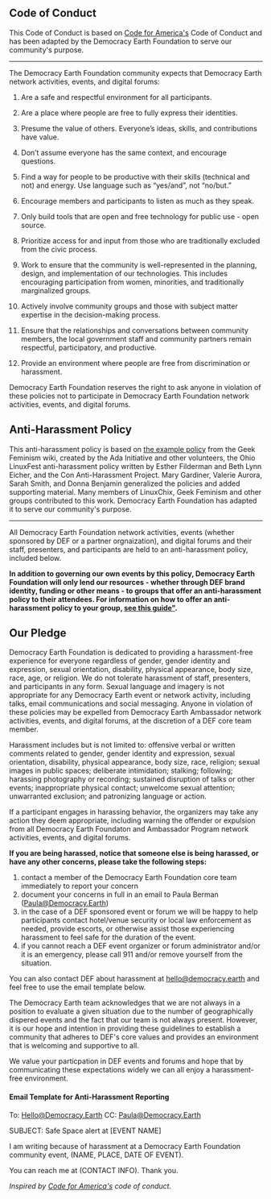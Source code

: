 

## Code of Conduct

This Code of Conduct is based on [Code for America's](https://github.com/codeforamerica/codeofconduct/blob/master/README.md) Code of Conduct and has been adapted by the Democracy Earth Foundation to serve our community's purpose. 

* * * 

 

The Democracy Earth Foundation community expects that Democracy Earth network activities, events, and digital forums:

1. Are a safe and respectful environment for all participants.

2. Are a place where people are free to fully express their identities.

3. Presume the value of others. Everyone’s ideas, skills, and contributions have value.

4. Don’t assume everyone has the same context, and encourage questions.

5. Find a way for people to be productive with their skills (technical and not) and energy. Use language such as “yes/and”, not “no/but.”

6. Encourage members and participants to listen as much as they speak.

7. Only build tools that are open and free technology for public use - open source.

8. Prioritize access for and input from those who are traditionally excluded from the civic process.

9. Work to ensure that the community is well-represented in the planning, design, and implementation of our technologies. This includes encouraging participation from women, minorities, and traditionally marginalized groups. 

10. Actively involve community groups and those with subject matter expertise in the decision-making process.

11. Ensure that the relationships and conversations between community members, the local government staff and community partners remain respectful, participatory, and productive.

12. Provide an environment where people are free from discrimination or harassment.

Democracy Earth Foundation reserves the right to ask anyone in violation of these policies not to participate in Democracy Earth Foundation network activities, events, and digital forums.

## Anti-Harassment Policy

This anti-harassment policy is based on <a href="http://geekfeminism.wikia.com/wiki/Conference_anti-harassment/Policy">the example policy</a> from the Geek Feminism wiki, created by the Ada Initiative and other volunteers, the Ohio LinuxFest anti-harassment policy written by Esther Filderman and Beth Lynn Eicher, and the Con Anti-Harassment Project. Mary Gardiner, Valerie Aurora, Sarah Smith, and Donna Benjamin generalized the policies and added supporting material. Many members of LinuxChix, Geek Feminism and other groups contributed to this work. Democracy Earth Foundation has adapted it to serve our community's purpose. 

* * * 



All Democracy Earth Foundation network activities, events (whether sponsored by DEF or a partner orgnaization), and digital forums and their staff, presenters, and participants are held to an anti-harassment policy, included below.

**In addition to governing our own events by this policy, Democracy Earth Foundation will only lend our resources - whether through DEF brand identity, funding or other means - to  groups that offer an anti-harassment policy to their attendees. For information on how to offer an anti-harassment policy to your group, <a href="https://github.com/DemocracyEarth/ambassadors/blob/master/Partner-Anti-Harassment-Policy.md">see this guide"</a>.**


## Our Pledge
Democracy Earth Foundation is dedicated to providing a harassment-free experience for everyone regardless of gender, gender identity and expression, sexual orientation, disability, physical appearance, body size, race, age, or religion. We do not tolerate harassment of staff, presenters, and participants in any form. Sexual language and imagery is not appropriate for any Democracy Earth event or network activity, including talks, email communications and social messaging. Anyone in violation of these policies may be expelled from Democracy Earth Ambassador network activities, events, and digital forums, at the discretion of a DEF core team member.

Harassment includes but is not limited to: offensive verbal or written comments related to gender, gender identity and expression, sexual orientation, disability, physical appearance, body size, race, religion; sexual images in public spaces; deliberate intimidation; stalking; following; harassing photography or recording; sustained disruption of talks or other events; inappropriate physical contact; unwelcome sexual attention; unwarranted exclusion; and patronizing language or action.

If a participant engages in harassing behavior, the organizers may take any action they deem appropriate, including warning the offender or expulsion from all Democracy Earth Foundaton and Ambassador Program network activities, events, and digital forums. 

**If you are being harassed, notice that someone else is being harassed, or have any other concerns, please take the following steps:** 

1. contact a member of the Democracy Earth Foundation core team immediately to report your concern
2. document your concerns in full in an email to Paula Berman (Paula@Democracy.Earth) 
3. in the case of a DEF sponsored event or forum we will be happy to help participants contact hotel/venue security or local law enforcement as needed, provide escorts, or otherwise assist those experiencing harassment to feel safe for the duration of the event.
4. if you cannot reach a DEF event organizer or forum administrator and/or it is an emergency, please call 911 and/or remove yourself from the situation. 

You can also contact DEF about harassment at hello@democracy.earth and feel free to use the email template below. 

The Democracy Earth team acknowledges that we are not always in a position to evaluate a given situation due to the number of geographically dispered events and the fact that our team is not always present. However, it is our hope and intention in providing these guidelines to establish a community that adheres to DEF's core values and provides an environment that is welcoming and supportive to all.

We value your particpation in DEF events and forums and hope that by communicating these expectations widely we can all enjoy a harassment-free environment.

#### Email Template for Anti-Harassment Reporting

To: Hello@Democracy.Earth
CC: Paula@Democracy.Earth

SUBJECT: Safe Space alert at [EVENT NAME]

I am writing because of harassment at a Democracy Earth Foundation community event, (NAME, PLACE, DATE OF EVENT). 

You can reach me at (CONTACT INFO). Thank you.

*Inspired by [Code for America's](https://github.com/codeforamerica/codeofconduct) code of conduct.*

